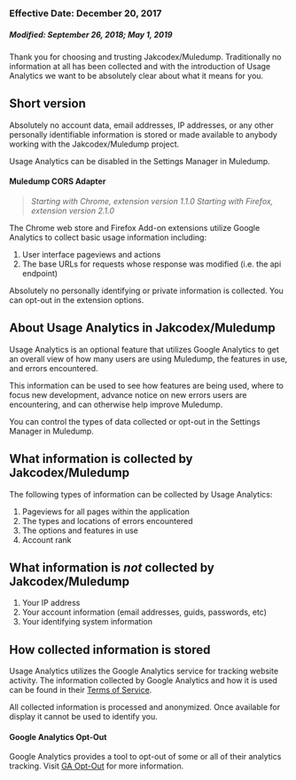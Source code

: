 ### Effective Date: December 20, 2017
##### Modified: September 26, 2018; May 1, 2019

Thank you for choosing and trusting Jakcodex/Muledump. Traditionally no information at all has been collected and with the introduction of Usage Analytics we want to be absolutely clear about what it means for you.

## Short version

Absolutely no account data, email addresses, IP addresses, or any other personally identifiable information is stored or made available to anybody working with the Jakcodex/Muledump project.  

Usage Analytics can be disabled in the Settings Manager in Muledump.

#### Muledump CORS Adapter
> *Starting with Chrome, extension version 1.1.0* 
> *Starting with Firefox, extension version 2.1.0*

The Chrome web store and Firefox Add-on extensions utilize Google Analytics to collect basic usage information including: 

1. User interface pageviews and actions  
1. The base URLs for requests whose response was modified (i.e. the api endpoint)

Absolutely no personally identifying or private information is collected. You can opt-out in the extension options.

## About Usage Analytics in Jakcodex/Muledump

Usage Analytics is an optional feature that utilizes Google Analytics to get an overall view of how many users are using Muledump, the features in use, and errors encountered. 

This information can be used to see how features are being used, where to focus new development, advance notice on new errors users are encountering, and can otherwise help improve Muledump.

You can control the types of data collected or opt-out in the Settings Manager in Muledump.

## What information is collected by Jakcodex/Muledump

The following types of information can be collected by Usage Analytics:

1. Pageviews for all pages within the application
2. The types and locations of errors encountered
3. The options and features in use
4. Account rank

## What information is *not* collected by Jakcodex/Muledump

1. Your IP address
2. Your account information (email addresses, guids, passwords, etc)
3. Your identifying system information

## How collected information is stored

Usage Analytics utilizes the Google Analytics service for tracking website activity. The information collected by Google Analytics and how it is used can be found in their [Terms of Service](https://www.google.com/analytics/terms/us.html).

All collected information is processed and anonymized. Once available for display it cannot be used to identify you.

#### Google Analytics Opt-Out

Google Analytics provides a tool to opt-out of some or all of their analytics tracking. Visit [GA Opt-Out](https://tools.google.com/dlpage/gaoptout/) for more information.
